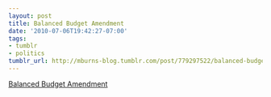 ```yaml
---
layout: post
title: Balanced Budget Amendment
date: '2010-07-06T19:42:27-07:00'
tags:
- tumblr
- politics
tumblr_url: http://mburns-blog.tumblr.com/post/779297522/balanced-budget-amendment
---
```

<a href="http://en.wikipedia.org/wiki/Balanced_Budget_Amendment">Balanced Budget Amendment</a>

